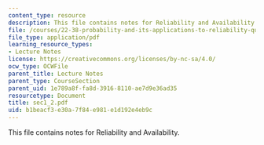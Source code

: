 ```yaml
---
content_type: resource
description: This file contains notes for Reliability and Availability.
file: /courses/22-38-probability-and-its-applications-to-reliability-quality-control-and-risk-assessment-fall-2005/b1beacf3e30a7f84e981e1d192e4eb9c_sec1_2.pdf
file_type: application/pdf
learning_resource_types:
- Lecture Notes
license: https://creativecommons.org/licenses/by-nc-sa/4.0/
ocw_type: OCWFile
parent_title: Lecture Notes
parent_type: CourseSection
parent_uid: 1e789a8f-fa8d-3916-8110-ae7d9e36ad35
resourcetype: Document
title: sec1_2.pdf
uid: b1beacf3-e30a-7f84-e981-e1d192e4eb9c
---
```

This file contains notes for Reliability and Availability.